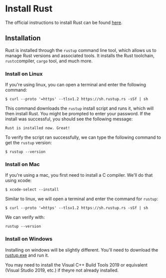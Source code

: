 # Install Rust

The official instructions to install Rust can be found [here](https://www.rust-lang.org/tools/install).

## Installation

Rust is installed through the `rustup` command line tool, which allows us to manage Rust versions and associated tools. It installs the Rust toolchain, `rustc`compiler, `cargo` tool, and much more.

### Install on Linux

If you're using linux, you can open a terminal and enter the following command:

`$ curl --proto '=https' --tlsv1.2 https://sh.rustup.rs -sSf | sh`

This command downloads the `rustup` install script and runs it, which will then install Rust. You might be prompted to enter your password. If the install was successful, you should see the following message:

`Rust is installed now. Great!`

To verify the script ran successfully, we can type the following command to get the `rustup` version: 

`$ rustup --version`

### Install on Mac

If you're using a mac, you first need to install a C compiler. We'll do that using xcode:

`$ xcode-select --install`

Similar to linux, we will open a terminal and enter the command for `rustup`:

`$ curl --proto '=https' --tlsv1.2 https://sh.rustup.rs -sSf | sh`

We can verify with:

`rustup --version`

### Install on Windows

Installing on windows will be slightly different. You'll need to download the [rustup.exe](https://static.rust-lang.org/rustup/dist/x86_64-pc-windows-msvc/rustup-init.exe) and run it.

You may need to install the Visual C++ Build Tools 2019 or equivalent (Visual Studio 2019, etc.) if theyre not already installed.
